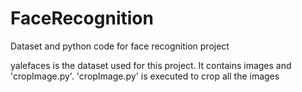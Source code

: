 # FaceRecognition
Dataset and python code for face recognition project

yalefaces is the dataset used for this project. 
It contains images and 'cropImage.py'. 'cropImage.py' is executed to crop all the images


